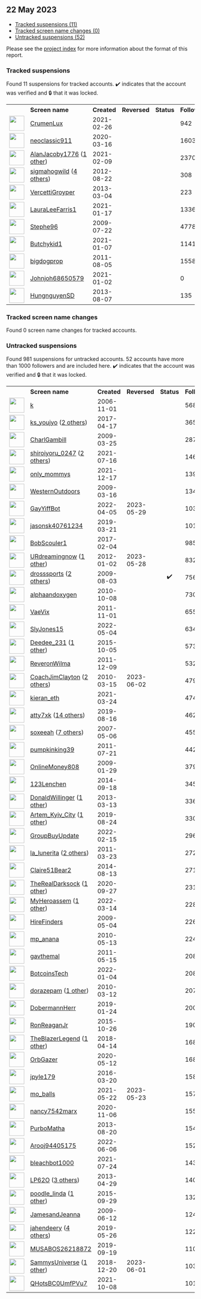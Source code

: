 ## 22 May 2023

* [Tracked suspensions (11)](#tracked-suspensions)
* [Tracked screen name changes (0)](#tracked-screen-name-changes)
* [Untracked suspensions (52)](#untracked-suspensions)

Please see the [project index](https://github.com/travisbrown/twitter-watch) for more information about the format of this report.

### Tracked suspensions

Found 11 suspensions for tracked accounts.
  ✔️ indicates that the account was verified and 🔒 that it was locked.

<table>
    <tr>
        <th></th>
        <th align="left">Screen name</th>
        <th align="left">Created</th>
        <th align="left">Reversed</th>
        <th align="left">Status</th>
        <th align="left">Followers</th>
        <th align="left">Ranking</th></tr>
    </tr>
        <tr>
            <td><a href="https://twitter.com/intent/user?user_id=1365395579027783685">
                <img src="https://pbs.twimg.com/profile_images/1365395694761164806/1JI7oAUQ_normal.jpg" width="40px" height="40px" align="center"/></a>
            </td>
            <td>
                <a href="https://twitter.com/CrumenLux">CrumenLux</a></td>
            <td>2021-02-26</td>
            <td></td>
            <td align="center"></td>
            <td>942</td>
            <td>12224</td>
        </tr>
        <tr>
            <td><a href="https://twitter.com/intent/user?user_id=1239656399782674432">
                <img src="https://pbs.twimg.com/profile_images/1570952351371894784/UErR5C6H_normal.jpg" width="40px" height="40px" align="center"/></a>
            </td>
            <td>
                <a href="https://twitter.com/neoclassic911">neoclassic911</a></td>
            <td>2020-03-16</td>
            <td></td>
            <td align="center"></td>
            <td>1603</td>
            <td>15998</td>
        </tr>
        <tr>
            <td><a href="https://twitter.com/intent/user?user_id=1359247990427426818">
                <img src="https://pbs.twimg.com/profile_images/1503471660028018688/cPn8EZXZ_normal.jpg" width="40px" height="40px" align="center"/></a>
            </td>
            <td>
                <a href="https://twitter.com/AlanJacoby1776">AlanJacoby1776</a>&nbsp;(<a href="https://api.memory.lol/v1/tw/id/1359247990427426818">1 other</a>)&nbsp;</td>
            <td>2021-02-09</td>
            <td></td>
            <td align="center"></td>
            <td>2370</td>
            <td>28478</td>
        </tr>
        <tr>
            <td><a href="https://twitter.com/intent/user?user_id=772784960">
                <img src="https://pbs.twimg.com/profile_images/1540355518333583360/QPqXxM-R_normal.jpg" width="40px" height="40px" align="center"/></a>
            </td>
            <td>
                <a href="https://twitter.com/sigmahogwild">sigmahogwild</a>&nbsp;(<a href="https://api.memory.lol/v1/tw/id/772784960">4 others</a>)&nbsp;</td>
            <td>2012-08-22</td>
            <td></td>
            <td align="center"></td>
            <td>308</td>
            <td>34944</td>
        </tr>
        <tr>
            <td><a href="https://twitter.com/intent/user?user_id=1240480488">
                <img src="https://pbs.twimg.com/profile_images/1586973692310888448/dT3eO2I2_normal.jpg" width="40px" height="40px" align="center"/></a>
            </td>
            <td>
                <a href="https://twitter.com/VercettiGroyper">VercettiGroyper</a></td>
            <td>2013-03-04</td>
            <td></td>
            <td align="center"></td>
            <td>223</td>
            <td>46343</td>
        </tr>
        <tr>
            <td><a href="https://twitter.com/intent/user?user_id=1350767890522398725">
                <img src="https://pbs.twimg.com/profile_images/1598815421205041155/NJK_Lq8q_normal.jpg" width="40px" height="40px" align="center"/></a>
            </td>
            <td>
                <a href="https://twitter.com/LauraLeeFarris1">LauraLeeFarris1</a></td>
            <td>2021-01-17</td>
            <td></td>
            <td align="center"></td>
            <td>1336</td>
            <td>64632</td>
        </tr>
        <tr>
            <td><a href="https://twitter.com/intent/user?user_id=59031002">
                <img src="https://pbs.twimg.com/profile_images/1538904970870800384/AY8c4hOc_normal.jpg" width="40px" height="40px" align="center"/></a>
            </td>
            <td>
                <a href="https://twitter.com/Stephe96">Stephe96</a></td>
            <td>2009-07-22</td>
            <td></td>
            <td align="center"></td>
            <td>4778</td>
            <td>66637</td>
        </tr>
        <tr>
            <td><a href="https://twitter.com/intent/user?user_id=1347132656719302658">
                <img src="https://pbs.twimg.com/profile_images/1597723080977178624/9gcKAbPa_normal.jpg" width="40px" height="40px" align="center"/></a>
            </td>
            <td>
                <a href="https://twitter.com/Butchykid1">Butchykid1</a></td>
            <td>2021-01-07</td>
            <td></td>
            <td align="center"></td>
            <td>1141</td>
            <td>69619</td>
        </tr>
        <tr>
            <td><a href="https://twitter.com/intent/user?user_id=348776201">
                <img src="https://pbs.twimg.com/profile_images/1467308573675900930/QyEIaCrG_normal.jpg" width="40px" height="40px" align="center"/></a>
            </td>
            <td>
                <a href="https://twitter.com/bigdogprop">bigdogprop</a></td>
            <td>2011-08-05</td>
            <td></td>
            <td align="center"></td>
            <td>1558</td>
            <td>85442</td>
        </tr>
        <tr>
            <td><a href="https://twitter.com/intent/user?user_id=1345393640802283522">
                <img src="https://abs.twimg.com/sticky/default_profile_images/default_profile_normal.png" width="40px" height="40px" align="center"/></a>
            </td>
            <td>
                <a href="https://twitter.com/Johnjoh68650579">Johnjoh68650579</a></td>
            <td>2021-01-02</td>
            <td></td>
            <td align="center"></td>
            <td>0</td>
            <td>88785</td>
        </tr>
        <tr>
            <td><a href="https://twitter.com/intent/user?user_id=1652442991">
                <img src="https://pbs.twimg.com/profile_images/1194373857156595712/JYmnb0g5_normal.jpg" width="40px" height="40px" align="center"/></a>
            </td>
            <td>
                <a href="https://twitter.com/HungnguyenSD">HungnguyenSD</a></td>
            <td>2013-08-07</td>
            <td></td>
            <td align="center"></td>
            <td>135</td>
            <td>90704</td>
        </tr></table>

### Tracked screen name changes

Found 0 screen name changes for tracked accounts.

### Untracked suspensions

Found 981 suspensions for untracked accounts.
52 accounts have more than 1000 followers and are included here.
  ✔️ indicates that the account was verified and 🔒 that it was locked.

<table>
    <tr>
        <th></th>
        <th align="left">Screen name</th>
        <th align="left">Created</th>
        <th align="left">Reversed</th>
        <th align="left">Status</th>
        <th align="left">Followers</th>
    </tr>
        <tr>
            <td><a href="https://twitter.com/intent/user?user_id=11222">
                <img src="https://pbs.twimg.com/profile_images/1218053987796078592/qhRXk9D4_normal.jpg" width="40px" height="40px" align="center"/></a>
            </td>
            <td>
                <a href="https://twitter.com/k">k</a></td>
            <td>2006-11-01</td>
            <td></td>
            <td align="center"></td>
            <td>56873</td>
        </tr>
        <tr>
            <td><a href="https://twitter.com/intent/user?user_id=853953063190544387">
                <img src="https://pbs.twimg.com/profile_images/1598139803005898752/di6z6DbL_normal.jpg" width="40px" height="40px" align="center"/></a>
            </td>
            <td>
                <a href="https://twitter.com/ks_youjyo">ks_youjyo</a>&nbsp;(<a href="https://api.memory.lol/v1/tw/id/853953063190544387">2 others</a>)&nbsp;</td>
            <td>2017-04-17</td>
            <td></td>
            <td align="center"></td>
            <td>36515</td>
        </tr>
        <tr>
            <td><a href="https://twitter.com/intent/user?user_id=26521626">
                <img src="https://pbs.twimg.com/profile_images/735601313963225088/l6VkL4jY_normal.jpg" width="40px" height="40px" align="center"/></a>
            </td>
            <td>
                <a href="https://twitter.com/CharlGambill">CharlGambill</a></td>
            <td>2009-03-25</td>
            <td></td>
            <td align="center"></td>
            <td>28774</td>
        </tr>
        <tr>
            <td><a href="https://twitter.com/intent/user?user_id=1416008499272716297">
                <img src="https://pbs.twimg.com/profile_images/1504135352260341763/Bkm1TtHu_normal.jpg" width="40px" height="40px" align="center"/></a>
            </td>
            <td>
                <a href="https://twitter.com/shiroiyoru_0247">shiroiyoru_0247</a>&nbsp;(<a href="https://api.memory.lol/v1/tw/id/1416008499272716297">2 others</a>)&nbsp;</td>
            <td>2021-07-16</td>
            <td></td>
            <td align="center"></td>
            <td>14697</td>
        </tr>
        <tr>
            <td><a href="https://twitter.com/intent/user?user_id=1471826998452531206">
                <img src="https://pbs.twimg.com/profile_images/1589233517187178497/uQD0ZwoQ_normal.jpg" width="40px" height="40px" align="center"/></a>
            </td>
            <td>
                <a href="https://twitter.com/only_mommys">only_mommys</a></td>
            <td>2021-12-17</td>
            <td></td>
            <td align="center"></td>
            <td>13978</td>
        </tr>
        <tr>
            <td><a href="https://twitter.com/intent/user?user_id=24770136">
                <img src="https://pbs.twimg.com/profile_images/1875933160/RED_OUTLINED_normal.png" width="40px" height="40px" align="center"/></a>
            </td>
            <td>
                <a href="https://twitter.com/WesternOutdoors">WesternOutdoors</a></td>
            <td>2009-03-16</td>
            <td></td>
            <td align="center"></td>
            <td>13446</td>
        </tr>
        <tr>
            <td><a href="https://twitter.com/intent/user?user_id=1511272287244210181">
                <img src="https://pbs.twimg.com/profile_images/1512173238536732678/B6b8BQ_b_normal.jpg" width="40px" height="40px" align="center"/></a>
            </td>
            <td>
                <a href="https://twitter.com/GayYiffBot">GayYiffBot</a></td>
            <td>2022-04-05</td>
            <td>2023-05-29</td>
            <td align="center"></td>
            <td>10346</td>
        </tr>
        <tr>
            <td><a href="https://twitter.com/intent/user?user_id=1108877967457845248">
                <img src="https://pbs.twimg.com/profile_images/1598694275092316160/Qatm190W_normal.jpg" width="40px" height="40px" align="center"/></a>
            </td>
            <td>
                <a href="https://twitter.com/jasonsk40761234">jasonsk40761234</a></td>
            <td>2019-03-21</td>
            <td></td>
            <td align="center"></td>
            <td>10146</td>
        </tr>
        <tr>
            <td><a href="https://twitter.com/intent/user?user_id=827980751089963008">
                <img src="https://pbs.twimg.com/profile_images/889237441319768069/g9_ViM-F_normal.jpg" width="40px" height="40px" align="center"/></a>
            </td>
            <td>
                <a href="https://twitter.com/BobScouler1">BobScouler1</a></td>
            <td>2017-02-04</td>
            <td></td>
            <td align="center"></td>
            <td>9856</td>
        </tr>
        <tr>
            <td><a href="https://twitter.com/intent/user?user_id=453437056">
                <img src="https://pbs.twimg.com/profile_images/1899736696/rocks_normal.jpg" width="40px" height="40px" align="center"/></a>
            </td>
            <td>
                <a href="https://twitter.com/URdreamingnow">URdreamingnow</a>&nbsp;(<a href="https://api.memory.lol/v1/tw/id/453437056">1 other</a>)&nbsp;</td>
            <td>2012-01-02</td>
            <td>2023-05-28</td>
            <td align="center"></td>
            <td>8324</td>
        </tr>
        <tr>
            <td><a href="https://twitter.com/intent/user?user_id=62657173">
                <img src="https://pbs.twimg.com/profile_images/1476678814805598208/Zvu5tbPy_normal.jpg" width="40px" height="40px" align="center"/></a>
            </td>
            <td>
                <a href="https://twitter.com/drosssports">drosssports</a>&nbsp;(<a href="https://api.memory.lol/v1/tw/id/62657173">2 others</a>)&nbsp;</td>
            <td>2009-08-03</td>
            <td></td>
            <td align="center">✔️</td>
            <td>7568</td>
        </tr>
        <tr>
            <td><a href="https://twitter.com/intent/user?user_id=200190616">
                <img src="https://pbs.twimg.com/profile_images/1400561469/temple_small_normal.jpg" width="40px" height="40px" align="center"/></a>
            </td>
            <td>
                <a href="https://twitter.com/alphaandoxygen">alphaandoxygen</a></td>
            <td>2010-10-08</td>
            <td></td>
            <td align="center"></td>
            <td>7306</td>
        </tr>
        <tr>
            <td><a href="https://twitter.com/intent/user?user_id=402911521">
                <img src="https://pbs.twimg.com/profile_images/1568955350899892224/hZSG95WN_normal.jpg" width="40px" height="40px" align="center"/></a>
            </td>
            <td>
                <a href="https://twitter.com/VaeVix">VaeVix</a></td>
            <td>2011-11-01</td>
            <td></td>
            <td align="center"></td>
            <td>6556</td>
        </tr>
        <tr>
            <td><a href="https://twitter.com/intent/user?user_id=1521982343556128768">
                <img src="https://pbs.twimg.com/profile_images/1588222821309751301/Yqb5ktF0_normal.jpg" width="40px" height="40px" align="center"/></a>
            </td>
            <td>
                <a href="https://twitter.com/SlyJones15">SlyJones15</a></td>
            <td>2022-05-04</td>
            <td></td>
            <td align="center"></td>
            <td>6344</td>
        </tr>
        <tr>
            <td><a href="https://twitter.com/intent/user?user_id=3868881826">
                <img src="https://pbs.twimg.com/profile_images/1281099989133991936/y9ZjRozQ_normal.jpg" width="40px" height="40px" align="center"/></a>
            </td>
            <td>
                <a href="https://twitter.com/Deedee_231">Deedee_231</a>&nbsp;(<a href="https://api.memory.lol/v1/tw/id/3868881826">1 other</a>)&nbsp;</td>
            <td>2015-10-05</td>
            <td></td>
            <td align="center"></td>
            <td>5735</td>
        </tr>
        <tr>
            <td><a href="https://twitter.com/intent/user?user_id=432145626">
                <img src="https://pbs.twimg.com/profile_images/1326099684654510080/NFXsxS7X_normal.jpg" width="40px" height="40px" align="center"/></a>
            </td>
            <td>
                <a href="https://twitter.com/ReveronWilma">ReveronWilma</a></td>
            <td>2011-12-09</td>
            <td></td>
            <td align="center"></td>
            <td>5321</td>
        </tr>
        <tr>
            <td><a href="https://twitter.com/intent/user?user_id=123258783">
                <img src="https://pbs.twimg.com/profile_images/1324503642720948224/_l7k6KJj_normal.jpg" width="40px" height="40px" align="center"/></a>
            </td>
            <td>
                <a href="https://twitter.com/CoachJimClayton">CoachJimClayton</a>&nbsp;(<a href="https://api.memory.lol/v1/tw/id/123258783">2 others</a>)&nbsp;</td>
            <td>2010-03-15</td>
            <td>2023-06-02</td>
            <td align="center"></td>
            <td>4791</td>
        </tr>
        <tr>
            <td><a href="https://twitter.com/intent/user?user_id=1374754215336108036">
                <img src="https://pbs.twimg.com/profile_images/1535314201169653760/ARG2elVq_normal.jpg" width="40px" height="40px" align="center"/></a>
            </td>
            <td>
                <a href="https://twitter.com/kieran_eth">kieran_eth</a></td>
            <td>2021-03-24</td>
            <td></td>
            <td align="center"></td>
            <td>4740</td>
        </tr>
        <tr>
            <td><a href="https://twitter.com/intent/user?user_id=1162416262896640002">
                <img src="https://pbs.twimg.com/profile_images/1593305151548362752/Xv4_fFmd_normal.jpg" width="40px" height="40px" align="center"/></a>
            </td>
            <td>
                <a href="https://twitter.com/atty7xk">atty7xk</a>&nbsp;(<a href="https://api.memory.lol/v1/tw/id/1162416262896640002">14 others</a>)&nbsp;</td>
            <td>2019-08-16</td>
            <td></td>
            <td align="center"></td>
            <td>4624</td>
        </tr>
        <tr>
            <td><a href="https://twitter.com/intent/user?user_id=5815162">
                <img src="https://pbs.twimg.com/profile_images/1594606843464011776/kMZqkzTm_normal.jpg" width="40px" height="40px" align="center"/></a>
            </td>
            <td>
                <a href="https://twitter.com/soxeeah">soxeeah</a>&nbsp;(<a href="https://api.memory.lol/v1/tw/id/5815162">7 others</a>)&nbsp;</td>
            <td>2007-05-06</td>
            <td></td>
            <td align="center"></td>
            <td>4554</td>
        </tr>
        <tr>
            <td><a href="https://twitter.com/intent/user?user_id=339707551">
                <img src="https://pbs.twimg.com/profile_images/1525724357506498561/5hgBzzKM_normal.jpg" width="40px" height="40px" align="center"/></a>
            </td>
            <td>
                <a href="https://twitter.com/pumpkinking39">pumpkinking39</a></td>
            <td>2011-07-21</td>
            <td></td>
            <td align="center"></td>
            <td>4422</td>
        </tr>
        <tr>
            <td><a href="https://twitter.com/intent/user?user_id=19720525">
                <img src="https://pbs.twimg.com/profile_images/987143424359841792/qpdC1C4o_normal.jpg" width="40px" height="40px" align="center"/></a>
            </td>
            <td>
                <a href="https://twitter.com/OnlineMoney808">OnlineMoney808</a></td>
            <td>2009-01-29</td>
            <td></td>
            <td align="center"></td>
            <td>3790</td>
        </tr>
        <tr>
            <td><a href="https://twitter.com/intent/user?user_id=2817931146">
                <img src="https://pbs.twimg.com/profile_images/1538680419486425090/pTFWZJIe_normal.jpg" width="40px" height="40px" align="center"/></a>
            </td>
            <td>
                <a href="https://twitter.com/123Lenchen">123Lenchen</a></td>
            <td>2014-09-18</td>
            <td></td>
            <td align="center"></td>
            <td>3451</td>
        </tr>
        <tr>
            <td><a href="https://twitter.com/intent/user?user_id=1264621717">
                <img src="https://pbs.twimg.com/profile_images/1484221146824388609/-JXFeqs-_normal.jpg" width="40px" height="40px" align="center"/></a>
            </td>
            <td>
                <a href="https://twitter.com/DonaldWillinger">DonaldWillinger</a>&nbsp;(<a href="https://api.memory.lol/v1/tw/id/1264621717">1 other</a>)&nbsp;</td>
            <td>2013-03-13</td>
            <td></td>
            <td align="center"></td>
            <td>3362</td>
        </tr>
        <tr>
            <td><a href="https://twitter.com/intent/user?user_id=1165240565073612800">
                <img src="https://pbs.twimg.com/profile_images/1566751415468449793/aTDUELlG_normal.jpg" width="40px" height="40px" align="center"/></a>
            </td>
            <td>
                <a href="https://twitter.com/Artem_Kyiv_City">Artem_Kyiv_City</a>&nbsp;(<a href="https://api.memory.lol/v1/tw/id/1165240565073612800">1 other</a>)&nbsp;</td>
            <td>2019-08-24</td>
            <td></td>
            <td align="center"></td>
            <td>3301</td>
        </tr>
        <tr>
            <td><a href="https://twitter.com/intent/user?user_id=1493517692736708610">
                <img src="https://pbs.twimg.com/profile_images/1594436673857032192/CQlXhYur_normal.jpg" width="40px" height="40px" align="center"/></a>
            </td>
            <td>
                <a href="https://twitter.com/GroupBuyUpdate">GroupBuyUpdate</a></td>
            <td>2022-02-15</td>
            <td></td>
            <td align="center"></td>
            <td>2966</td>
        </tr>
        <tr>
            <td><a href="https://twitter.com/intent/user?user_id=270670821">
                <img src="https://pbs.twimg.com/profile_images/1157449056672788482/bW-kbsWs_normal.jpg" width="40px" height="40px" align="center"/></a>
            </td>
            <td>
                <a href="https://twitter.com/la_lunerita">la_lunerita</a>&nbsp;(<a href="https://api.memory.lol/v1/tw/id/270670821">2 others</a>)&nbsp;</td>
            <td>2011-03-23</td>
            <td></td>
            <td align="center"></td>
            <td>2723</td>
        </tr>
        <tr>
            <td><a href="https://twitter.com/intent/user?user_id=2729828360">
                <img src="https://pbs.twimg.com/profile_images/788139825845141505/MS3EG9hw_normal.jpg" width="40px" height="40px" align="center"/></a>
            </td>
            <td>
                <a href="https://twitter.com/Claire51Bear2">Claire51Bear2</a></td>
            <td>2014-08-13</td>
            <td></td>
            <td align="center"></td>
            <td>2711</td>
        </tr>
        <tr>
            <td><a href="https://twitter.com/intent/user?user_id=1310104822880714752">
                <img src="https://pbs.twimg.com/profile_images/1587881421837778945/-Odi0Fsp_normal.png" width="40px" height="40px" align="center"/></a>
            </td>
            <td>
                <a href="https://twitter.com/TheRealDarksock">TheRealDarksock</a>&nbsp;(<a href="https://api.memory.lol/v1/tw/id/1310104822880714752">1 other</a>)&nbsp;</td>
            <td>2020-09-27</td>
            <td></td>
            <td align="center"></td>
            <td>2314</td>
        </tr>
        <tr>
            <td><a href="https://twitter.com/intent/user?user_id=1503456224376885253">
                <img src="https://pbs.twimg.com/profile_images/1573555373302235137/vgySs9NC_normal.jpg" width="40px" height="40px" align="center"/></a>
            </td>
            <td>
                <a href="https://twitter.com/MyHeroassem">MyHeroassem</a>&nbsp;(<a href="https://api.memory.lol/v1/tw/id/1503456224376885253">1 other</a>)&nbsp;</td>
            <td>2022-03-14</td>
            <td></td>
            <td align="center"></td>
            <td>2289</td>
        </tr>
        <tr>
            <td><a href="https://twitter.com/intent/user?user_id=37717935">
                <img src="https://pbs.twimg.com/profile_images/208665139/lens_logo_normal.jpg" width="40px" height="40px" align="center"/></a>
            </td>
            <td>
                <a href="https://twitter.com/HireFinders">HireFinders</a></td>
            <td>2009-05-04</td>
            <td></td>
            <td align="center"></td>
            <td>2265</td>
        </tr>
        <tr>
            <td><a href="https://twitter.com/intent/user?user_id=143519266">
                <img src="https://pbs.twimg.com/profile_images/3059949113/9ab09c2064603e37ba58513c7e337546_normal.jpeg" width="40px" height="40px" align="center"/></a>
            </td>
            <td>
                <a href="https://twitter.com/mp_anana">mp_anana</a></td>
            <td>2010-05-13</td>
            <td></td>
            <td align="center"></td>
            <td>2242</td>
        </tr>
        <tr>
            <td><a href="https://twitter.com/intent/user?user_id=299171642">
                <img src="https://pbs.twimg.com/profile_images/1576530674969870337/X3QhenIX_normal.jpg" width="40px" height="40px" align="center"/></a>
            </td>
            <td>
                <a href="https://twitter.com/gavthemal">gavthemal</a></td>
            <td>2011-05-15</td>
            <td></td>
            <td align="center"></td>
            <td>2087</td>
        </tr>
        <tr>
            <td><a href="https://twitter.com/intent/user?user_id=1478241183793127425">
                <img src="https://pbs.twimg.com/profile_images/1556700646811865088/5QVje0Ff_normal.jpg" width="40px" height="40px" align="center"/></a>
            </td>
            <td>
                <a href="https://twitter.com/BotcoinsTech">BotcoinsTech</a></td>
            <td>2022-01-04</td>
            <td></td>
            <td align="center"></td>
            <td>2084</td>
        </tr>
        <tr>
            <td><a href="https://twitter.com/intent/user?user_id=122411197">
                <img src="https://pbs.twimg.com/profile_images/1514574363948994563/yPCyQ5Rr_normal.jpg" width="40px" height="40px" align="center"/></a>
            </td>
            <td>
                <a href="https://twitter.com/dorazepam">dorazepam</a>&nbsp;(<a href="https://api.memory.lol/v1/tw/id/122411197">1 other</a>)&nbsp;</td>
            <td>2010-03-12</td>
            <td></td>
            <td align="center"></td>
            <td>2076</td>
        </tr>
        <tr>
            <td><a href="https://twitter.com/intent/user?user_id=1088537464145362946">
                <img src="https://pbs.twimg.com/profile_images/1088537828252884993/Hsj_L8VH_normal.jpg" width="40px" height="40px" align="center"/></a>
            </td>
            <td>
                <a href="https://twitter.com/DobermannHerr">DobermannHerr</a></td>
            <td>2019-01-24</td>
            <td></td>
            <td align="center"></td>
            <td>2003</td>
        </tr>
        <tr>
            <td><a href="https://twitter.com/intent/user?user_id=4021698558">
                <img src="https://pbs.twimg.com/profile_images/1057643878487068673/z0adkx4g_normal.jpg" width="40px" height="40px" align="center"/></a>
            </td>
            <td>
                <a href="https://twitter.com/RonReaganJr">RonReaganJr</a></td>
            <td>2015-10-26</td>
            <td></td>
            <td align="center"></td>
            <td>1909</td>
        </tr>
        <tr>
            <td><a href="https://twitter.com/intent/user?user_id=985232152987144193">
                <img src="https://pbs.twimg.com/profile_images/1595813751072215043/BGeD-ogQ_normal.jpg" width="40px" height="40px" align="center"/></a>
            </td>
            <td>
                <a href="https://twitter.com/TheBlazerLegend">TheBlazerLegend</a>&nbsp;(<a href="https://api.memory.lol/v1/tw/id/985232152987144193">1 other</a>)&nbsp;</td>
            <td>2018-04-14</td>
            <td></td>
            <td align="center"></td>
            <td>1685</td>
        </tr>
        <tr>
            <td><a href="https://twitter.com/intent/user?user_id=1260340151248510977">
                <img src="https://pbs.twimg.com/profile_images/1596551542349258752/AgRHbDTR_normal.jpg" width="40px" height="40px" align="center"/></a>
            </td>
            <td>
                <a href="https://twitter.com/OrbGazer">OrbGazer</a></td>
            <td>2020-05-12</td>
            <td></td>
            <td align="center"></td>
            <td>1682</td>
        </tr>
        <tr>
            <td><a href="https://twitter.com/intent/user?user_id=711634477336829952">
                <img src="https://pbs.twimg.com/profile_images/749778490782736384/K7NzZCv4_normal.jpg" width="40px" height="40px" align="center"/></a>
            </td>
            <td>
                <a href="https://twitter.com/jpyle179">jpyle179</a></td>
            <td>2016-03-20</td>
            <td></td>
            <td align="center"></td>
            <td>1589</td>
        </tr>
        <tr>
            <td><a href="https://twitter.com/intent/user?user_id=1396178862988349445">
                <img src="https://pbs.twimg.com/profile_images/1501423351973122051/zy-g8IvO_normal.jpg" width="40px" height="40px" align="center"/></a>
            </td>
            <td>
                <a href="https://twitter.com/mo_balls">mo_balls</a></td>
            <td>2021-05-22</td>
            <td>2023-05-23</td>
            <td align="center"></td>
            <td>1573</td>
        </tr>
        <tr>
            <td><a href="https://twitter.com/intent/user?user_id=1324688537678209024">
                <img src="https://pbs.twimg.com/profile_images/1324689295899283459/ApDaUOh0_normal.jpg" width="40px" height="40px" align="center"/></a>
            </td>
            <td>
                <a href="https://twitter.com/nancy7542marx">nancy7542marx</a></td>
            <td>2020-11-06</td>
            <td></td>
            <td align="center"></td>
            <td>1551</td>
        </tr>
        <tr>
            <td><a href="https://twitter.com/intent/user?user_id=1684756272">
                <img src="https://pbs.twimg.com/profile_images/1509907910729502724/GsovwSJL_normal.jpg" width="40px" height="40px" align="center"/></a>
            </td>
            <td>
                <a href="https://twitter.com/PurboMatha">PurboMatha</a></td>
            <td>2013-08-20</td>
            <td></td>
            <td align="center"></td>
            <td>1542</td>
        </tr>
        <tr>
            <td><a href="https://twitter.com/intent/user?user_id=1533661003019431936">
                <img src="https://pbs.twimg.com/profile_images/1536581174499360773/n8HAZ12I_normal.jpg" width="40px" height="40px" align="center"/></a>
            </td>
            <td>
                <a href="https://twitter.com/Arooj94405175">Arooj94405175</a></td>
            <td>2022-06-06</td>
            <td></td>
            <td align="center"></td>
            <td>1525</td>
        </tr>
        <tr>
            <td><a href="https://twitter.com/intent/user?user_id=1419038259485741057">
                <img src="https://pbs.twimg.com/profile_images/1544464155503116290/7nXw0EI3_normal.jpg" width="40px" height="40px" align="center"/></a>
            </td>
            <td>
                <a href="https://twitter.com/bleachbot1000">bleachbot1000</a></td>
            <td>2021-07-24</td>
            <td></td>
            <td align="center"></td>
            <td>1432</td>
        </tr>
        <tr>
            <td><a href="https://twitter.com/intent/user?user_id=1388439895">
                <img src="https://pbs.twimg.com/profile_images/1393308819682377738/Xze0t8g3_normal.jpg" width="40px" height="40px" align="center"/></a>
            </td>
            <td>
                <a href="https://twitter.com/LP62O">LP62O</a>&nbsp;(<a href="https://api.memory.lol/v1/tw/id/1388439895">3 others</a>)&nbsp;</td>
            <td>2013-04-29</td>
            <td></td>
            <td align="center"></td>
            <td>1401</td>
        </tr>
        <tr>
            <td><a href="https://twitter.com/intent/user?user_id=3730158073">
                <img src="https://pbs.twimg.com/profile_images/1153781096884002817/8xTsds3j_normal.jpg" width="40px" height="40px" align="center"/></a>
            </td>
            <td>
                <a href="https://twitter.com/poodle_linda">poodle_linda</a>&nbsp;(<a href="https://api.memory.lol/v1/tw/id/3730158073">1 other</a>)&nbsp;</td>
            <td>2015-09-29</td>
            <td></td>
            <td align="center"></td>
            <td>1326</td>
        </tr>
        <tr>
            <td><a href="https://twitter.com/intent/user?user_id=46731492">
                <img src="https://pbs.twimg.com/profile_images/1588266547755171840/_eGQLhZJ_normal.jpg" width="40px" height="40px" align="center"/></a>
            </td>
            <td>
                <a href="https://twitter.com/JamesandJeanna">JamesandJeanna</a></td>
            <td>2009-06-12</td>
            <td></td>
            <td align="center"></td>
            <td>1240</td>
        </tr>
        <tr>
            <td><a href="https://twitter.com/intent/user?user_id=1132513123598909441">
                <img src="https://pbs.twimg.com/profile_images/1598156681867055104/4tJZXEjM_normal.jpg" width="40px" height="40px" align="center"/></a>
            </td>
            <td>
                <a href="https://twitter.com/jahendeery">jahendeery</a>&nbsp;(<a href="https://api.memory.lol/v1/tw/id/1132513123598909441">4 others</a>)&nbsp;</td>
            <td>2019-05-26</td>
            <td></td>
            <td align="center"></td>
            <td>1221</td>
        </tr>
        <tr>
            <td><a href="https://twitter.com/intent/user?user_id=1174768031458836480">
                <img src="https://pbs.twimg.com/profile_images/1544967269087846403/xRiIbLhS_normal.jpg" width="40px" height="40px" align="center"/></a>
            </td>
            <td>
                <a href="https://twitter.com/MUSABOS26218872">MUSABOS26218872</a></td>
            <td>2019-09-19</td>
            <td></td>
            <td align="center"></td>
            <td>1106</td>
        </tr>
        <tr>
            <td><a href="https://twitter.com/intent/user?user_id=1075789067051298821">
                <img src="https://pbs.twimg.com/profile_images/1114598647788781568/vAFi-NKK_normal.jpg" width="40px" height="40px" align="center"/></a>
            </td>
            <td>
                <a href="https://twitter.com/SammysUniverse">SammysUniverse</a>&nbsp;(<a href="https://api.memory.lol/v1/tw/id/1075789067051298821">1 other</a>)&nbsp;</td>
            <td>2018-12-20</td>
            <td>2023-06-01</td>
            <td align="center"></td>
            <td>1035</td>
        </tr>
        <tr>
            <td><a href="https://twitter.com/intent/user?user_id=1446323484729167890">
                <img src="https://pbs.twimg.com/profile_images/1446338494880698398/w4aMOQAL_normal.jpg" width="40px" height="40px" align="center"/></a>
            </td>
            <td>
                <a href="https://twitter.com/QHotsBC0UmfPVu7">QHotsBC0UmfPVu7</a></td>
            <td>2021-10-08</td>
            <td></td>
            <td align="center"></td>
            <td>1018</td>
        </tr></table>
